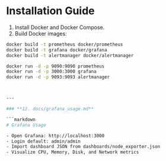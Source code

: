
# Installation Guide

1. Install Docker and Docker Compose.
2. Build Docker images:

```bash
docker build -t prometheus docker/prometheus
docker build -t grafana docker/grafana
docker build -t alertmanager docker/alertmanager

docker run -d -p 9090:9090 prometheus
docker run -d -p 3000:3000 grafana
docker run -d -p 9093:9093 alertmanager



---

### **12. docs/grafana_usage.md**

```markdown
# Grafana Usage

- Open Grafana: http://localhost:3000
- Login default: admin/admin
- Import dashboard JSON from dashboards/node_exporter.json
- Visualize CPU, Memory, Disk, and Network metrics
